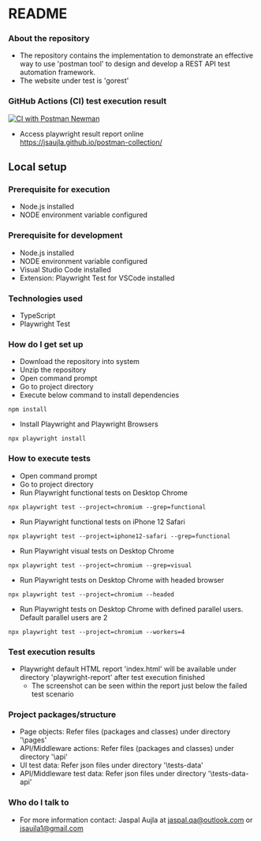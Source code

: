 # README #

### About the repository ###
* The repository contains the implementation to demonstrate an effective way to use 'postman tool' to design and develop a REST API test automation framework.
* The website under test is 'gorest'

### GitHub Actions (CI) test execution result ###
[![CI with Postman Newman](https://github.com/jsaujla/postman-collection/actions/workflows/postman-newman.yml/badge.svg?branch=main)](https://github.com/jsaujla/postman-collection/actions/workflows/postman-newman.yml)  

* Access playwright result report online  
  https://jsaujla.github.io/postman-collection/

## Local setup ##

### Prerequisite for execution ###
* Node.js installed
* NODE environment variable configured

### Prerequisite for development ###
* Node.js installed
* NODE environment variable configured
* Visual Studio Code installed
* Extension: Playwright Test for VSCode installed

### Technologies used ###
* TypeScript
* Playwright Test

### How do I get set up ###
* Download the repository into system
* Unzip the repository
* Open command prompt
* Go to project directory
* Execute below command to install dependencies
```
npm install
```
* Install Playwright and Playwright Browsers
```
npx playwright install
```

### How to execute tests ###
* Open command prompt
* Go to project directory
* Run Playwright functional tests on Desktop Chrome
```
npx playwright test --project=chromium --grep=functional
```
* Run Playwright functional tests on iPhone 12 Safari
```
npx playwright test --project=iphone12-safari --grep=functional
```
* Run Playwright visual tests on Desktop Chrome
```
npx playwright test --project=chromium --grep=visual
```
* Run Playwright tests on Desktop Chrome with headed browser
```
npx playwright test --project=chromium --headed
```
* Run Playwright tests on Desktop Chrome with defined parallel users. Default parallel users are 2
```
npx playwright test --project=chromium --workers=4
```

### Test execution results ###
* Playwright default HTML report 'index.html' will be available under directory 'playwright-report' after test execution finished
  * The screenshot can be seen within the report just below the failed test scenario

### Project packages/structure ###
* Page objects: Refer files (packages and classes) under directory '\pages\'
* API/Middleware actions: Refer files (packages and classes) under directory '\api\'
* UI test data: Refer json files under directory '\tests-data\'
* API/Middleware test data: Refer json files under directory '\tests-data-api\'

### Who do I talk to ###
* For more information contact: Jaspal Aujla at [jaspal.qa@outlook.com](mailto:jaspal.qa@outlook.com) or [jsaujla1@gmail.com](mailto:jsaujla1@gmail.com)